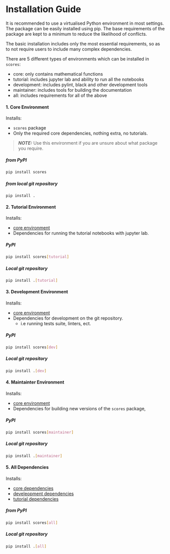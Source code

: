 # Installation Guide

It is recommended to use a virtualised Python environment in most settings. The package can be easily installed using pip. The base requirements of the package are kept to a minimum to reduce the likelihood of conflicts.

The basic installation includes only the most essential requirements, so as to not require users to include many complex dependencies.

There are 5 different types of environments which can be installed in `scores`: 

- core: only contains mathematical functions
- tutorial: includes jupyter lab and ability to run all the notebooks
- development: includes pylint, black and other development tools
- maintainer: includes tools for building the documentation
- all: includes requirements for all of the above

#### 1. Core Environment <a name="core-env"></a>

Installs:
* `scores` package
* Only the required core dependencies, nothing extra, no tutorials.

> **_NOTE:_** Use this environment if you are unsure about what package you require.

##### from PyPI

```Bash
pip install scores
```

##### from local git repository

```
pip install .
```

#### 2. Tutorial Environment <a name="tutorial"></a>

Installs:
* [core environment](#core-env)
* Dependencies for running the tutorial notebooks with jupyter lab.

##### PyPI

```Bash
pip install scores[tutorial]
```

##### Local git repository

```bash
pip install .[tutorial]
```

#### 3. Development Environment <a name="dev"></a>

Installs:
* [core environment](#core-env)
* Dependencies for development on the git repository.
  * i.e running tests suite, linters, ect.

##### PyPI

```Bash
pip install scores[dev]
```

##### Local git repository

```bash
pip install .[dev]
```

#### 4. Maintainter Environment <a name="maintainer"></a>

Installs:
* [core environment](#core-env)
* Dependencies for building new versions of the `scores` package,

##### PyPI

```Bash
pip install scores[maintainer]
```

##### Local git repository

```bash
pip install .[maintainer]
```

#### 5. All Dependencies <a name="all"></a>

Installs:
* [core dependencies](#core-env)
* [develeopment dependencies](#dev)
* [tutorial dependencies](#tutorial)

##### from PyPI

```Bash
pip install scores[all]
```

##### Local git repository

```bash
pip install .[all]
```

